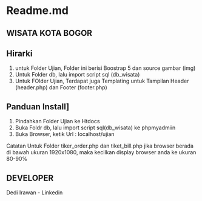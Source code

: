 # Readme.md

WISATA KOTA BOGOR
-----------------

Hirarki
----------------------------------------------------------------------------------------------------------
1. untuk Folder Ujian, Folder ini berisi Boostrap 5 dan source gambar (img)
2. Untuk Folder db, lalu import script sql (db_wisata)
3. Untuk FOlder Ujian, Terdapat juga Templating untuk Tampilan Header (header.php) dan Footer (footer.php)

Panduan Install]
---------------------------------
1. Pindahkan Folder Ujian ke Htdocs
2. Buka Foldr db, lalu import script sql(db_wisata) ke phpmyadmiin
3. Buka Browser, ketik Url : localhost/ujian

Catatan
Untuk Folder tiker_order.php dan tiket_bill.php jika browser berada di bawah ukuran 1920x1080, maka kecilkan display browser anda ke ukuran 80-90%

DEVELOPER
---------
Dedi Irawan - Linkedin
